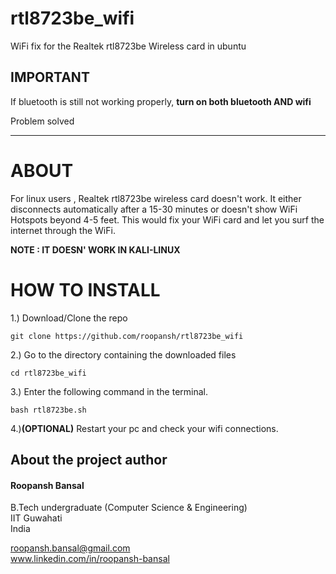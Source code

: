 # rtl8723be_wifi
WiFi fix for the Realtek rtl8723be Wireless card in ubuntu

## IMPORTANT

If bluetooth is still not working properly, **turn on both bluetooth AND wifi**

Problem solved

---------------------------

# ABOUT

For linux users , Realtek rtl8723be wireless card doesn't work. It either disconnects automatically after a 15-30 minutes or doesn't show WiFi Hotspots beyond 4-5 feet.
This would fix your WiFi card and let you surf the internet through the WiFi.  

**NOTE : IT DOESN' WORK IN KALI-LINUX**

# HOW TO INSTALL
1.) Download/Clone the repo

	git clone https://github.com/roopansh/rtl8723be_wifi

2.) Go to the directory containing the downloaded files

	cd rtl8723be_wifi

3.) Enter the following command in the terminal.

	bash rtl8723be.sh

4.)**(OPTIONAL)** Restart your pc and check your wifi connections.

## About the project author
#### Roopansh Bansal
B.Tech undergraduate (Computer Science & Engineering)  
IIT Guwahati  
India  

roopansh.bansal@gmail.com  
www.linkedin.com/in/roopansh-bansal
